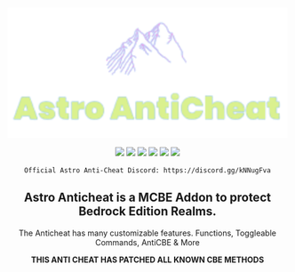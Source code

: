 <div align="center">
  <br />
    <p>
      <a href="https://astroontop.github.io/Astro-anticheat/"><img src="https://github.com/AstroOnTop/Astro-anticheat/blob/gh-pages/assets/images/banner.png" width="600" alt="Void Website" /></a>
    </p>

<div align="center">
	
  <a href="https://github.com/astroontop/Astro-anticheat/releases/latest"><img src="https://img.shields.io/github/v/release/astroontop/Astro-anticheat"></a>
  <img src="https://img.shields.io/github/last-commit/astroontop/Astro-anticheat">
  <img src="https://img.shields.io/github/commit-activity/m/astroontop/Astro-anticheat">
  <img src="https://img.shields.io/github/languages/code-size/astroontop/Astro-anticheat">
  <img src="https://img.shields.io/tokei/lines/github/astroontop/Astro-anticheat">
  <img src="https://img.shields.io/github/downloads/astroontop/Astro-anticheat/total">

	Official Astro Anti-Cheat Discord: https://discord.gg/kNNugFva

Astro Anticheat is a MCBE Addon to protect Bedrock Edition Realms.
-----------------------------------------------------------------------------------------------
The Anticheat has many customizable features. Functions, Toggleable Commands, AntiCBE & More


**THIS ANTI CHEAT HAS PATCHED ALL KNOWN CBE METHODS**
